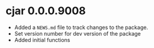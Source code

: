 # cjar 0.0.0.9008

* Added a `NEWS.md` file to track changes to the package.
* Set version number for dev version of the package
* Added initial functions
